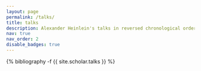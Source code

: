 ```yaml
---
layout: page
permalink: /talks/
title: talks
description: Alexander Heinlein's talks in reversed chronological order.
nav: true
nav_order: 2
disable_badges: true
---
```


<div class="publications">

{% bibliography -f {{ site.scholar.talks }} %}

</div>

